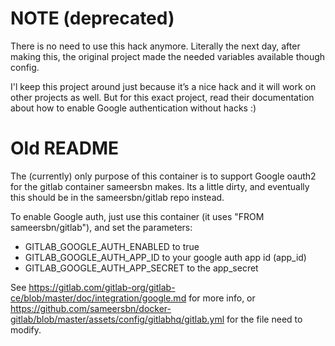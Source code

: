 # NOTE (deprecated)
There is no need to use this hack anymore. Literally the next day, after making this, the original project made the needed variables available though config.

I'l keep this project around just because it’s a nice hack and it will work on other projects as well. But for this exact project, read their documentation about how to enable Google authentication without hacks :)

# Old README

The (currently) only purpose of this container is to support Google oauth2 for the gitlab container sameersbn makes.
Its a little dirty, and eventually this should be in the sameersbn/gitlab repo instead.

To enable Google auth, just use this container (it uses "FROM sameersbn/gitlab"), and set the parameters:

* GITLAB_GOOGLE_AUTH_ENABLED to true
* GITLAB_GOOGLE_AUTH_APP_ID to your google auth app id (app_id)
* GITLAB_GOOGLE_AUTH_APP_SECRET to the app_secret

See https://gitlab.com/gitlab-org/gitlab-ce/blob/master/doc/integration/google.md for more info, or https://github.com/sameersbn/docker-gitlab/blob/master/assets/config/gitlabhq/gitlab.yml for the file need to modify.
